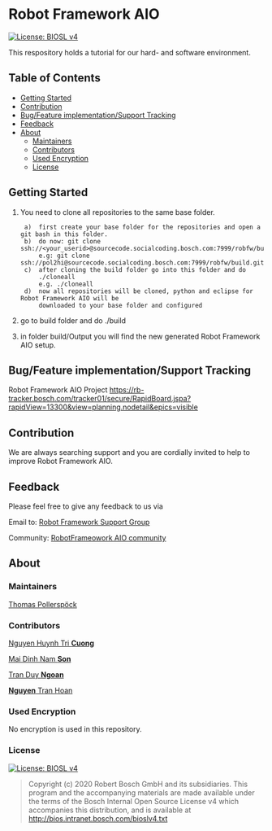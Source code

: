 <!---

	Copyright (c) 2020 Robert Bosch GmbH and its subsidiaries.
	This program and the accompanying materials are made available under
	the terms of the Bosch Internal Open Source License v4
	which accompanies this distribution, and is available at
	http://bios.intranet.bosch.com/bioslv4.txt

-->

# Robot Framework AIO  <!-- omit in toc -->

[![License: BIOSL v4](http://bios.intranet.bosch.com/bioslv4-badge.svg)](#license)

This respository holds a tutorial for our hard- and software environment.


## Table of Contents  <!-- omit in toc -->

- [Getting Started](#getting-started)
- [Contribution](#contribution-guidelines)
- [Bug/Feature implementation/Support Tracking](#tracking)
- [Feedback](#feedback)
- [About](#about)
  - [Maintainers](#maintainers)
  - [Contributors](#contributors)
  - [Used Encryption](#used-encryption)
  - [License](#license)

## Getting Started <a name="getting-started"></a>

1. You need to clone all repositories to the same base folder.
		
		a)  first create your base folder for the repositories and open a git bash in this folder.
		b)  do now: git clone ssh://<your_userid>@sourcecode.socialcoding.bosch.com:7999/robfw/build.git
			e.g: git clone ssh://pol2hi@sourcecode.socialcoding.bosch.com:7999/robfw/build.git
		c)  after cloning the build folder go into this folder and do
			./cloneall
			e.g. ./cloneall 
		d)  now all repositories will be cloned, python and eclipse for Robot Framework AIO will be 
		    downloaded to your base folder and configured
		
2. go to build folder and do ./build 
3. in folder build/Output you will find the new generated Robot Framework AIO setup.

## Bug/Feature implementation/Support Tracking<a name="tracking"></a>

Robot Framework AIO Project
https://rb-tracker.bosch.com/tracker01/secure/RapidBoard.jspa?rapidView=13300&view=planning.nodetail&epics=visible

## Contribution <a name="contribution-guidelines"></a>

We are always searching support and you are cordially invited to help to improve Robot Framework AIO.

## Feedback <a name="feedback"></a>

Please feel free to give any feedback to us via

Email to: [Robot Framework Support Group](mailto:RobotFrameworkSupportGroup@bcn.bosch.com)

Community: [RobotFrameowork AIO community](https://connect.bosch.com/communities/community/ROBFW)


## About <a name="about"></a>

### Maintainers <a name="maintainers"></a>

[Thomas Pollersp&ouml;ck](https://connect.bosch.com/profiles/html/profileView.do?userid=CF5E6A27-460A-4D81-A3B2-6F1B66BA6812)

### Contributors <a name="contributors"></a>
[Nguyen Huynh Tri **Cuong**](https://connect.bosch.com/profiles/html/profileView.do?userid=C022F16C-EC4D-4701-BE51-5E743AAA9031#&tabinst=Updates)

[Mai Dinh Nam **Son**](https://connect.bosch.com/profiles/html/profileView.do?userid=CA9FA391-8728-485D-A8B7-2DD840A777D4#&tabinst=Updates)

[Tran Duy **Ngoan**](https://connect.bosch.com/profiles/html/profileView.do?key=8b91aa39-e896-4de7-bee1-32e5e03b5350#&tabinst=Updates)

[**Nguyen** Tran Hoan](https://connect.bosch.com/profiles/html/profileView.do?key=e4f7910a-e3c8-48c7-a6bb-8547060ee2eb#&tabinst=Updates)


### Used Encryption <a name="used-encryption"></a>

No encryption is used in this repository.

### License <a name="license"></a>

[![License: BIOSL v4](http://bios.intranet.bosch.com/bioslv4-badge.svg)](#license)

> Copyright (c) 2020 Robert Bosch GmbH and its subsidiaries.
> This program and the accompanying materials are made available under
> the terms of the Bosch Internal Open Source License v4
> which accompanies this distribution, and is available at
> http://bios.intranet.bosch.com/bioslv4.txt

<!---

	Copyright (c) 2020 Robert Bosch GmbH and its subsidiaries.
	This program and the accompanying materials are made available under
	the terms of the Bosch Internal Open Source License v4
	which accompanies this distribution, and is available at
	http://bios.intranet.bosch.com/bioslv4.txt

-->

